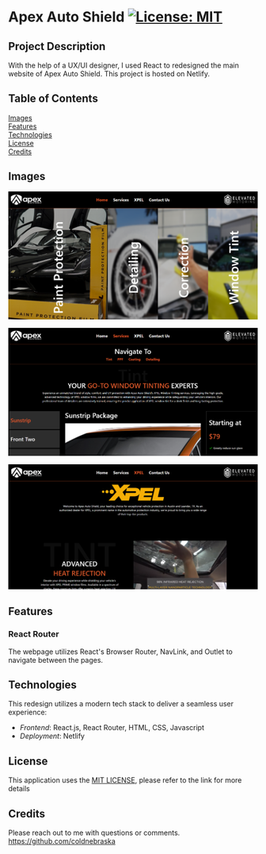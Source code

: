 # Apex Auto Shield [![License: MIT](https://img.shields.io/badge/License-MIT-yellow.svg)](https://opensource.org/licenses/MIT)

## Project Description
With the help of a UX/UI designer, I used React to redesigned the main website of Apex Auto Shield. This project is hosted on Netlify.

## Table of Contents
[Images](#images)  
[Features](#features)  
[Technologies](#technologies)   
[License](#license)  
[Credits](#credits) 

## Images
![alt text](public/assets/readmeImages/homepage.png)  

![alt text](public/assets/readmeImages/services.png)  

![alt text](public/assets/readmeImages/xpel.png)

## Features
### React Router
The webpage utilizes React's Browser Router, NavLink, and Outlet to navigate between the pages.

## Technologies
This redesign utilizes a modern tech stack to deliver a seamless user experience:

- *Frontend*: React.js, React Router, HTML, CSS, Javascript
- *Deployment*: Netlify
  
## License
This application uses the [MIT LICENSE](./LICENSE), please refer to the link for more details

## Credits
Please reach out to me with questions or comments.
https://github.com/coldnebraska   

